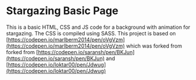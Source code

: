 # Stargazing Basic Page

This is a basic HTML, CSS and JS code for a background with animation for stargazing. The CSS is compiled using SASS.
This project is based on [https://codepen.io/marlberm2014/pen/oVgVzm](https://codepen.io/marlberm2014/pen/oVgVzm) which was forked from forked from [https://codepen.io/saransh/pen/BKJun](https://codepen.io/saransh/pen/BKJun) and [https://codepen.io/loktar00/pen/Jdwug](https://codepen.io/loktar00/pen/Jdwug)
